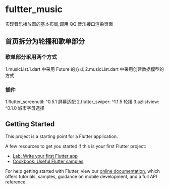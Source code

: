 # fultter_music

实现音乐播放器的基本布局,调用 QQ 音乐接口渲染页面

## 首页拆分为轮播和歌单部分

### 歌单部分采用两个方式

1.musicList.1.dart 中采用 Future 的方式
2.musicList.dart 中采用创建数据模型的方式

### 插件

1.flutter_screenutil: ^0.5.1 屏幕适配
2.flutter_swiper: ^1.1.5 轮播
3.azlistview: ^0.1.0 城市字母选择

## Getting Started

This project is a starting point for a Flutter application.

A few resources to get you started if this is your first Flutter project:

-   [Lab: Write your first Flutter app](https://flutter.io/docs/get-started/codelab)
-   [Cookbook: Useful Flutter samples](https://flutter.io/docs/cookbook)

For help getting started with Flutter, view our
[online documentation](https://flutter.io/docs), which offers tutorials,
samples, guidance on mobile development, and a full API reference.
